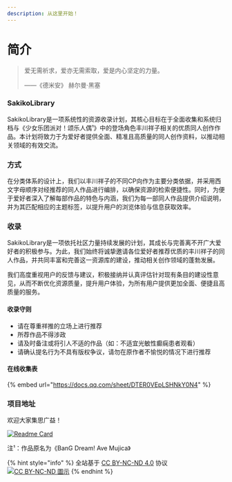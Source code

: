 ```yaml
---
description: 从这里开始！
---
```


# 简介

> 爱无需祈求，爱亦无需索取，爱是内心坚定的力量。
>
> ——《德米安》 赫尔曼·黑塞

### SakikoLibrary

SakikoLibrary是一项系统性的资源收录计划，其核心目标在于全面收集和系统归档与《少女乐团派对！颂乐人偶¹》中的登场角色丰川祥子相关的优质同人创作作品。本计划将致力于为爱好者提供全面、精准且高质量的同人创作资料，以推动相关领域的有效交流。

### 方式

在分类体系的设计上，我们以丰川祥子的不同CP向作为主要分类依据，并采用西文字母顺序对经推荐的同人作品进行编排，以确保资源的检索便捷性。同时，为便于爱好者深入了解每部作品的特色与内涵，我们为每一部同人作品提供介绍说明，并为其匹配相应的主题标签，以提升用户的浏览体验与信息获取效率。

### 收录

SakikoLibrary是一项依托社区力量持续发展的计划，其成长与完善离不开广大爱好者的积极参与。为此，我们始终将诚挚邀请各位爱好者推荐优质的丰川祥子的同人作品，并共同丰富和完善这一资源库的建设，推动相关创作领域的蓬勃发展。

我们高度重视用户的反馈与建议，积极接纳并认真评估针对现有条目的建设性意见，从而不断优化资源质量，提升用户体验，为所有用户提供更加全面、便捷且高质量的服务。

#### 收录守则

* 请在尊重祥推的立场上进行推荐
* 所荐作品不得涉政
* 请及时备注或将引人不适的作品（如：不适宜光敏性癫痫患者观看）
* 请确认提名行为不具有版权争议，请勿在原作者不愉悦的情况下进行推荐

#### 在线收集表

{% embed url="https://docs.qq.com/sheet/DTER0VEpLSHNkY0N4" %}

### 项目地址

欢迎大家集思广益！

[![Readme Card](https://github-readme-stats.vercel.app/api/pin/?username=MistyWhisper\&repo=SakikoLibrary)](https://github.com/MistyWhisper/SakikoLibrary)



注¹：作品原名为《BanG Dream! Ave Mujica》



{% hint style="info" %}
全站基于 [CC BY-NC-ND 4.0](https://creativecommons.org/licenses/by-nc-nd/4.0/?ref=chooser-v1) 协议 [![CC BY-NC-ND 圖示](https://upload.wikimedia.org/wikipedia/commons/thumb/7/73/Cc_by-nc-nd_icon.svg/80px-Cc_by-nc-nd_icon.svg.png)](https://zh.wikipedia.org/wiki/File:Cc_by-nc-nd_icon.svg)
{% endhint %}
